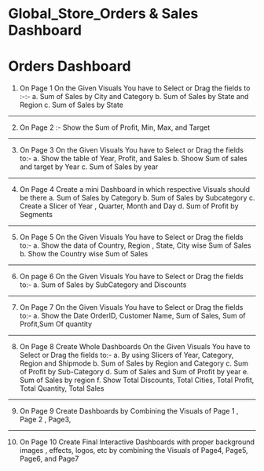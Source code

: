 # Global_Store_Orders & Sales Dashboard

Orders  Dashboard 
=====================================================================================================================

1. On Page 1 On the Given Visuals You have to Select or Drag the fields to :-:-
	a. Sum of Sales by City and Category
	b. Sum of Sales by State and Region
	c. Sum of Sales by State
----------------------------------------------------------------------------------------------------------------------
2. On Page 2 :-
	 Show the Sum of Profit, Min, Max, and Target

----------------------------------------------------------------------------------------------------------------------
3. On Page 3 On the Given Visuals You have to Select or Drag the fields to:-
	a. Show the table of Year, Profit, and Sales
	b. Shoow Sum of sales and  target by Year
	c. Sum of Sales by year

----------------------------------------------------------------------------------------------------------------------	
4. On Page 4 Create a mini Dashboard in which respective Visuals should be there 
	a. Sum of Sales by Category
	b. Sum of Sales by Subcategory
	c. Create a Slicer of Year , Quarter, Month and Day
	d. Sum of Profit by Segments

----------------------------------------------------------------------------------------------------------------------
5. On Page 5 On the Given Visuals You have to Select or Drag the fields to:-
	a. Show the data of Country, Region  , State, City wise Sum of Sales
	b. Show the Country wise Sum of Sales

----------------------------------------------------------------------------------------------------------------------
6. On page 6 On the Given Visuals You have to Select or Drag the fields to:-
	 a. Sum of Sales by SubCategory and Discounts

----------------------------------------------------------------------------------------------------------------------
7. On Page 7 On the Given Visuals You have to Select or Drag the fields to:-
	a. Show the Date OrderID, Customer Name, Sum of Sales, Sum of Profit,Sum Of quantity

----------------------------------------------------------------------------------------------------------------------

8. On Page 8 Create Whole Dashboards On the Given Visuals You have to Select or Drag the fields to:-
	a. By using Slicers  of Year, Category, Region and Shipmode
	b. Sum of Sales by Region and Category 
	c. Sum of Profit by Sub-Category
	d. Sum of Sales and Sum of Profit by year
	e. Sum of Sales by region
	f. Show Total Discounts, Total Cities, Total Profit, Total Quantity, Total Sales

----------------------------------------------------------------------------------------------------------------------

9. On Page 9 Create Dashboards by Combining the  Visuals of Page 1 , Page 2 , Page3, 

----------------------------------------------------------------------------------------------------------------------
10. On Page 10 Create Final  Interactive Dashboards with proper
 background images , effects, logos, etc by combining the Visuals of Page4, Page5, Page6, and  Page7

